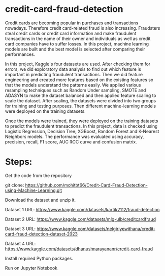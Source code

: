 # credit-card-fraud-detection
Credit cards are becoming popular in purchases and transactions nowadays. Therefore credit card-related fraud is also increasing. Fraudsters steal credit cards or credit card information and make fraudulent transactions in the name of their owner and individuals as well as credit card companies have to suffer losses. In this project, machine learning models are built and the best model is selected after comparing their performances.

In this project, Kaggle's four datasets are used. After checking them for errors, we did exploratory data analysis to find out which feature is important in predicting fraudulent transactions. Then we did feature engineering and created more features based on the existing features so that the models understand the patterns easily. We applied various resampling techniques such as Random Under sampling, SMOTE and ADASYN to make the dataset balanced and then applied feature scaling to scale the dataset. After scaling, the datasets were divided into two groups for training and testing purposes. Then different machine-learning models were deployed on the training datasets. 

Once the models were trained, they were deployed on the training datasets to predict the fraudulent transactions. In this project, data is checked using Logistic Regression, Decision Tree, XGBoost, Random Forest and K-Nearest Neighbors models. The performance was evaluated using accuracy, precision, recall, F1 score, AUC ROC curve and confusion matrix.

# Steps:

Get the code from the repository 

git clone: https://github.com/mohitbt66/Credit-Card-Fraud-Detection-using-Machine-Learning.git

Download the dataset and unzip it.

Dataset 1 URL: https://www.kaggle.com/datasets/kartik2112/fraud-detection

Dataset 2 URL: https://www.kaggle.com/datasets/mlg-ulb/creditcardfraud

Dataset 3 URL: https://www.kaggle.com/datasets/nelgiriyewithana/credit-card-fraud-detection-dataset-2023

Dataset 4 URL: https://www.kaggle.com/datasets/dhanushnarayananr/credit-card-fraud

Install required Python packages.

Run on Jupyter Notebook.
